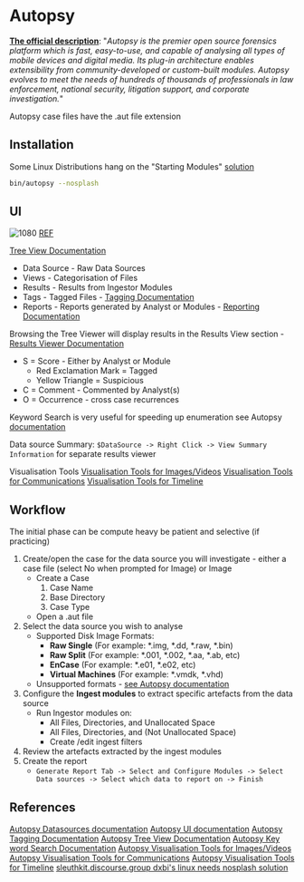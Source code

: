 # Autopsy

[**The official description**](https://www.autopsy.com/): "_Autopsy is the premier open source forensics platform which is fast, easy-to-use, and capable of analysing all types of mobile devices and digital media. Its plug-in architecture enables extensibility from community-developed or custom-built modules. Autopsy evolves to meet the needs of hundreds of thousands of professionals in law enforcement, national security, litigation support, and corporate investigation._"

Autopsy case files have the .aut file extension
## Installation 

Some Linux Distributions hang on the "Starting Modules" [solution](https://sleuthkit.discourse.group/t/hangs-on-starting-modules-ubuntu-20-04/2598/2)
```bash
bin/autopsy --nosplash
```


##  UI

![1080](autospyui.png)
[REF](http://sleuthkit.org/autopsy/docs/user-docs/4.12.0/uilayout_page.html)

[Tree View Documentation](http://sleuthkit.org/autopsy/docs/user-docs/4.12.0/tree_viewer_page.html)
- Data Source - Raw Data Sources
- Views - Categorisation of Files
- Results - Results from Ingestor Modules
- Tags - Tagged Files - [Tagging Documentation](http://sleuthkit.org/autopsy/docs/user-docs/4.12.0/tagging_page.html)
- Reports - Reports generated by Analyst or Modules - [Reporting Documentation](http://sleuthkit.org/autopsy/docs/user-docs/4.12.0/reporting_page.html)

Browsing the Tree Viewer will display results in the Results View section - [Results Viewer Documentation](http://sleuthkit.org/autopsy/docs/user-docs/4.12.0/result_viewer_page.html)
- S = Score - Either by Analyst or Module 
	- Red Exclamation Mark = Tagged
	- Yellow Triangle = Suspicious
- C = Comment - Commented by Analyst(s)
- O = Occurrence - cross case recurrences 

Keyword Search is very useful for speeding up enumeration see Autopsy [documentation](http://sleuthkit.org/autopsy/docs/user-docs/4.12.0/ad_hoc_keyword_search_page.html)

Data source Summary: `$DataSource -> Right Click -> View Summary Information` for separate results viewer 

Visualisation Tools
[Visualisation Tools for Images/Videos](http://sleuthkit.org/autopsy/docs/user-docs/4.12.0/image_gallery_page.html)
[Visualisation Tools for Communications](http://sleuthkit.org/autopsy/docs/user-docs/4.12.0/communications_page.html)
[Visualisation Tools for Timeline](http://sleuthkit.org/autopsy/docs/user-docs/4.12.0/timeline_page.html)

## Workflow

The initial phase can be compute heavy  be patient and selective (if practicing) 

1.  Create/open the case for the data source you will investigate - either a case file (select No when prompted for Image) or Image
	- Create a Case
		1. Case Name
		2. Base Directory
		3. Case Type
	- Open a .aut file 
2.  Select the data source you wish to analyse
	 - Supported Disk Image Formats:
		-   **Raw Single** (For example: *.img, *.dd, *.raw, *.bin)
		-   **Raw Split** (For example: *.001, *.002, *.aa, *.ab, etc)
		-   **EnCase** (For example: *.e01, *.e02, etc)
		-   **Virtual Machines** (For example: *.vmdk, *.vhd)
	- Unsupported formats - [see Autopsy documentation](http://sleuthkit.org/autopsy/docs/user-docs/4.12.0/ds_page.html) 
1.  Configure the **Ingest modules** to extract specific artefacts from the data source
	 -  Run Ingestor modules on:
		 - All Files, Directories, and Unallocated Space
		 - All Files, Directories, and (Not Unallocated Space)
		 - Create /edit ingest filters
3.  Review the artefacts extracted by the ingest modules
4.  Create the report
	- `Generate Report Tab -> Select and Configure Modules -> Select Data sources -> Select which data to report on -> Finish`


## References

[Autopsy Datasources documentation](http://sleuthkit.org/autopsy/docs/user-docs/4.12.0/ds_page.html) 
[Autopsy UI documentation](http://sleuthkit.org/autopsy/docs/user-docs/4.12.0/uilayout_page.html)
[Autopsy Tagging Documentation](http://sleuthkit.org/autopsy/docs/user-docs/4.12.0/tagging_page.html)
[Autopsy Tree View Documentation](http://sleuthkit.org/autopsy/docs/user-docs/4.12.0/tree_viewer_page.html)
[Autopsy Key word Search Documentation](http://sleuthkit.org/autopsy/docs/user-docs/4.12.0/ad_hoc_keyword_search_page.html)
[Autopsy Visualisation Tools for Images/Videos](http://sleuthkit.org/autopsy/docs/user-docs/4.12.0/image_gallery_page.html)
[Autopsy Visualisation Tools for Communications](http://sleuthkit.org/autopsy/docs/user-docs/4.12.0/communications_page.html)
[Autopsy Visualisation Tools for Timeline](http://sleuthkit.org/autopsy/docs/user-docs/4.12.0/timeline_page.html)
[sleuthkit.discourse.group dxbi's linux needs nosplash solution](https://sleuthkit.discourse.group/t/hangs-on-starting-modules-ubuntu-20-04/2598/2)